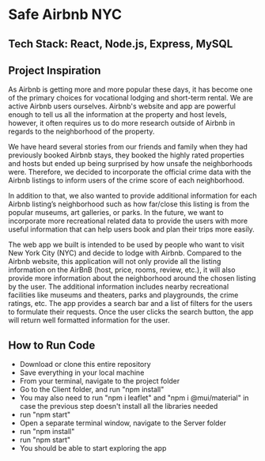 # Safe Airbnb NYC

## Tech Stack: React, Node.js, Express, MySQL

## Project Inspiration

As Airbnb is getting more and more popular these days, it has become one of the primary choices for vocational lodging and short-term rental. We are active Airbnb users ourselves. Airbnb's website and app are powerful enough to tell us all the information at the property and host levels, however, it often requires us to do more research outside of Airbnb in regards to the neighborhood of the property.

We have heard several stories from our friends and family when they had previously booked Airbnb stays, they booked the highly rated properties and hosts but ended up being surprised by how unsafe the neighborhoods were. Therefore, we decided to incorporate the official crime data with the Airbnb listings to inform users of the crime score of each neighborhood.

In addition to that, we also wanted to provide additional information for each Airbnb listing’s neighborhood such as how far/close this listing is from the popular museums, art galleries, or parks. In the future, we want to incorporate more recreational related data to provide the users with more useful information that can help users book and plan their trips more easily.

The web app we built is intended to be used by people who want to visit New York City (NYC) and decide to lodge with Airbnb. Compared to the Airbnb website, this application will not only provide all the listing information on the AirBnB (host, price, rooms, review, etc.), it will also provide more information about the neighborhood around the chosen listing by the user. The additional information includes nearby recreational facilities like museums and theaters, parks and playgrounds, the crime ratings, etc. The app provides a search bar and a list of filters for the users to formulate their requests. Once the user clicks the search button, the app will return well formatted information for the user.

## How to Run Code

- Download or clone this entire repository
- Save everything in your local machine
- From your terminal, navigate to the project folder
- Go to the Client folder, and run "npm install"
- You may also need to run "npm i leaflet" and "npm i @mui/material" in case the previous step doesn't install all the libraries needed
- run "npm start"
- Open a separate terminal window, navigate to the Server folder
- run "npm install"
- run "npm start"
- You should be able to start exploring the app
